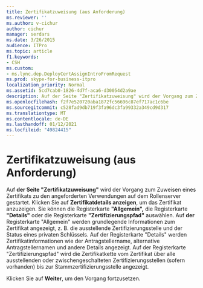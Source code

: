 ```yaml
---
title: Zertifikatzuweisung (aus Anforderung)
ms.reviewer: ''
ms.author: v-cichur
author: cichur
manager: serdars
ms.date: 3/26/2015
audience: ITPro
ms.topic: article
f1.keywords:
- CSH
ms.custom:
- ms.lync.dep.DeployCertAssignIntroFromRequest
ms.prod: skype-for-business-itpro
localization_priority: Normal
ms.assetid: 5cd7cab0-1826-4d7f-aca6-d30054d2a9ae
description: Auf der Seite "Zertifikatzuweisung" wird der Vorgang zum Zuweisen eines Zertifikats zu den angeforderten Verwendungen auf dem Rollenserver gestartet. Klicken Sie auf Zertifikatdetails anzeigen, um das Zertifikat anzuzeigen. Sie können die Registerkarte "Allgemein", die Registerkarte "Details" oder die Registerkarte "Zertifizierungspfad" auswählen. Auf der Registerkarte "Allgemein" werden grundlegende Informationen zum Zertifikat angezeigt, z. B. die ausstellende Zertifizierungsstelle und der Status eines privaten Schlüssels. Auf der Registerkarte "Details" werden Zertifikatinformationen wie der Antragstellername, alternative Antragstellernamen und andere Details angezeigt. Auf der Registerkarte "Zertifizierungspfad" wird die Vertrauensstellungskette des Zertifikats über alle ausstellenden oder zwischengeschalteten Zertifizierungsstellen (sofern vorhanden) zur Stammzertifizierungsstelle angezeigt.
ms.openlocfilehash: f2f7e520720aba1872fc56696c87ef717ac1c6be
ms.sourcegitcommit: c528fad9db719f3fa96dc3fa99332a349cd9d317
ms.translationtype: MT
ms.contentlocale: de-DE
ms.lasthandoff: 01/12/2021
ms.locfileid: "49824415"
---
```

# <a name="certificate-assignment-from-request"></a>Zertifikatzuweisung (aus Anforderung)
 
Auf **der Seite "Zertifikatzuweisung"** wird der Vorgang zum Zuweisen eines Zertifikats zu den angeforderten Verwendungen auf dem Rollenserver gestartet. Klicken Sie auf **Zertifikatdetails anzeigen**, um das Zertifikat anzuzeigen. Sie können die Registerkarte **"Allgemein",** die Registerkarte **"Details"** oder die Registerkarte **"Zertifizierungspfad"** auswählen. Auf **der** Registerkarte "Allgemein" werden grundlegende Informationen zum Zertifikat angezeigt, z. B. die ausstellende Zertifizierungsstelle und der Status eines privaten Schlüssels. Auf der Registerkarte "Details" werden Zertifikatinformationen wie der Antragstellername, alternative Antragstellernamen und andere Details angezeigt. Auf der Registerkarte "Zertifizierungspfad" wird die Zertifikatkette vom Zertifikat über alle ausstellenden oder zwischengeschalteten Zertifizierungsstellen (sofern vorhanden) bis zur Stammzertifizierungsstelle angezeigt. 
  
Klicken Sie auf **Weiter**, um den Vorgang fortzusetzen.
  

